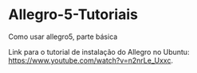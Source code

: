 # Allegro-5-Tutoriais
Como usar allegro5, parte básica

Link para o tutorial de instalação do Allegro no Ubuntu: https://www.youtube.com/watch?v=n2nrLe_Uxxc.
